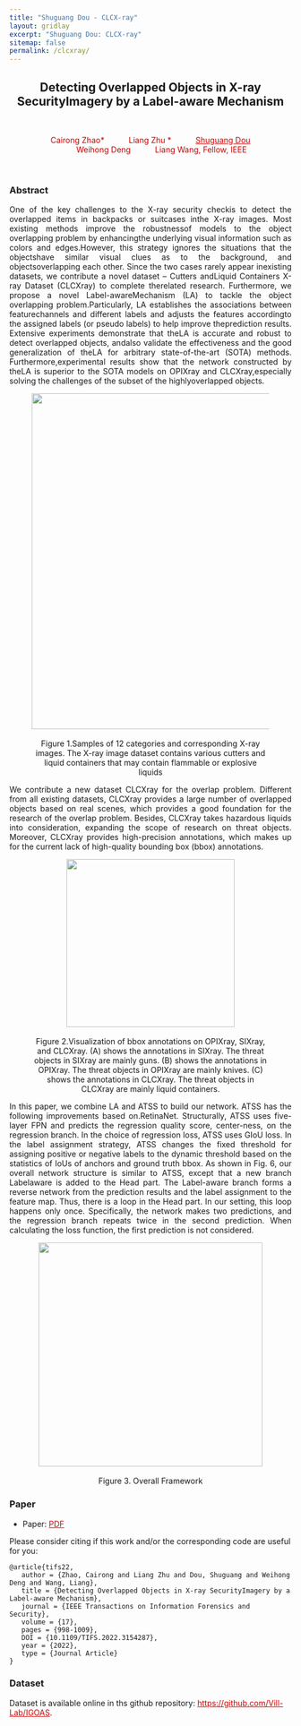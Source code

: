 ```yaml
---
title: "Shuguang Dou - CLCX-ray"
layout: gridlay
excerpt: "Shuguang Dou: CLCX-ray"
sitemap: false
permalink: /clcxray/
---
```


[comment]: Title
<h2 align="center"> Detecting Overlapped Objects in X-ray SecurityImagery by a Label-aware Mechanism </h2>
<p>&nbsp;</p>

[comment]: Authors
<p style="text-align: center;">
<a style="color: #CC0000">Cairong Zhao* </a>
&nbsp;&nbsp;&nbsp;&nbsp;&nbsp;&nbsp;&nbsp;&nbsp;&nbsp;
<a style="color: #CC0000">Liang Zhu *</a>
&nbsp;&nbsp;&nbsp;&nbsp;&nbsp;&nbsp;&nbsp;&nbsp;&nbsp;
<a href="https://shuguang-52.github.io/" style="color: #CC0000"> Shuguang Dou </a>
<br/>
&nbsp;&nbsp;&nbsp;&nbsp;&nbsp;&nbsp;&nbsp;&nbsp;&nbsp;
<a style="color: #CC0000">Weihong Deng</a> 
 &nbsp;&nbsp;&nbsp;&nbsp;&nbsp;&nbsp;&nbsp;&nbsp;&nbsp;
<a style="color: #CC0000">Liang Wang, Fellow, IEEE </a>
<br/>
</p>
<p>&nbsp;</p>

[comment]: Abstract
<h3> Abstract </h3>
<p style="text-align:justify; text-justify:inter-ideograph;">One of the key challenges to the X-ray security checkis to detect the overlapped items in backpacks or suitcases inthe X-ray images. Most existing methods improve the robustnessof models to the object overlapping problem by enhancingthe underlying visual information such as colors and edges.However, this strategy ignores the situations that the objectshave similar visual clues as to the background, and objectsoverlapping each other. Since the two cases rarely appear inexisting datasets, we contribute a novel dataset – Cutters andLiquid Containers X-ray Dataset (CLCXray) to complete therelated research. Furthermore, we propose a novel Label-awareMechanism (LA) to tackle the object overlapping problem.Particularly, LA establishes the associations between featurechannels and different labels and adjusts the features accordingto the assigned labels (or pseudo labels) to help improve theprediction results. Extensive experiments demonstrate that theLA is accurate and robust to detect overlapped objects, andalso validate the effectiveness and the good generalization of theLA for arbitrary state-of-the-art (SOTA) methods. Furthermore,experimental results show that the network constructed by theLA is superior to the SOTA models on OPIXray and CLCXray,especially solving the challenges of the subset of the highlyoverlapped objects.</p>

<center>
<figure>
		<div id="projectid">
    <img src="{{ site.url }}{{ site.baseurl }}/images/pubpic/22_tifs_clcxray.png" width="600px" />
		</div>
<figcaption>
<br>
Figure 1.Samples of 12 categories and corresponding X-ray images. The X-ray image dataset contains various cutters and liquid containers that may contain flammable or explosive liquids
</figcaption>
</figure>
</center>

<p style="text-align:justify; text-justify:inter-ideograph;">
We contribute a new dataset CLCXray for the overlap problem. Different from all existing datasets, CLCXray provides a large number of overlapped objects based
on real scenes, which provides a good foundation for the research of the overlap problem. Besides, CLCXray takes hazardous liquids into consideration, expanding the
scope of research on threat objects. Moreover, CLCXray provides high-precision annotations, which makes up for the current lack of high-quality bounding box (bbox) annotations. </p>

<center>
<figure>
		<div id="projectid">
    <img src="{{ site.url }}{{ site.baseurl }}/images/projectpic/22_clcxray_bbox.png" width="300px" />
		</div>

<figcaption>
<br>
Figure 2.Visualization of bbox annotations on OPIXray, SIXray, and CLCXray. (A) shows the annotations in SIXray. The threat objects in SIXray are mainly guns. (B) shows the annotations in OPIXray. The threat objects in OPIXray are mainly knives. (C) shows the annotations in CLCXray. The threat objects in CLCXray are mainly liquid containers.
</figcaption>
</figure>
</center>
<p style="text-align:justify; text-justify:inter-ideograph;">In this paper, we combine LA and ATSS to build our network. ATSS has the following improvements based on.RetinaNet. Structurally, ATSS uses five-layer FPN and predicts the regression quality score, center-ness, on the regression branch. In the choice of regression loss, ATSS uses GIoU loss. In the label assignment strategy, ATSS changes the fixed threshold for assigning positive or negative labels to the dynamic threshold based on the statistics of IoUs of anchors and ground truth bbox. As shown in Fig. 6, our overall network structure is similar to ATSS, except that a new branch Labelaware is added to the Head part. The Label-aware branch forms a reverse network from the prediction results and the label assignment to the feature map. Thus, there is a loop in the Head part. In our setting, this loop happens only once. Specifically, the network makes two predictions, and the regression branch repeats twice in the second prediction. When calculating the loss function, the first prediction is not considered.</p>

<center>
<figure>
		<div id="projectid">
    <img src="{{ site.url }}{{ site.baseurl }}/images/projectpic/22_clcxray_pipeline.png" width="400px" />
		</div>
<figcaption>
<br>
Figure 3. Overall Framework
</figcaption>
</figure>
</center>


[comment]: Paper
<h3> Paper </h3>

- Paper: <a href="{{ site.url }}{{ site.baseurl }}/papers/22tifs_clcxray.pdf" style="color: #CC0000"> PDF </a>

Please consider citing if this work and/or the corresponding code are useful for you:

```
@article{tifs22,
   author = {Zhao, Cairong and Liang Zhu and Dou, Shuguang and Weihong Deng and Wang, Liang},
   title = {Detecting Overlapped Objects in X-ray SecurityImagery by a Label-aware Mechanism},
   journal = {IEEE Transactions on Information Forensics and Security},
   volume = {17},
   pages = {998-1009},
   DOI = {10.1109/TIFS.2022.3154287},
   year = {2022},
   type = {Journal Article}
}
```

[comment]: Dataset
<h3> Dataset </h3>
Dataset is available online in ths github repository:
<a href="https://github.com/Vill-Lab/CLCXray" style="color: #CC0000">https://github.com/Vill-Lab/IGOAS</a>.


